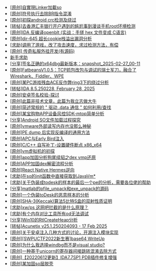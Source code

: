 + [[原创]自實現Linker加載so](https://bbs.kanxue.com/thread-282316.htm)
+ [[原创]符号执行去除BR指令混淆](https://bbs.kanxue.com/thread-280737.htm)
+ [[原创]初探android crc检测及绕过](https://bbs.kanxue.com/thread-285790.htm)
+ [[转帖]去香港汇丰银行开户遇到的尴尬事到漫谈手机root环境检测](https://bbs.kanxue.com/thread-285754.htm)
+ [[原创]IDA 反编译openblt (实战：手搓 hex 文件变成 C语言)](https://bbs.kanxue.com/thread-285731.htm)
+ [[原创]dir-645 超长cookie栈溢出漏洞分析](https://bbs.kanxue.com/thread-263758.htm)
+ [[求助]调用了游戏，改了攻击速度，求过检测方法，有偿](https://bbs.kanxue.com/thread-285781.htm)
+ [[原创] 传奇私服外挂开发(有源码)](https://bbs.kanxue.com/thread-285681.htm)
+ [新手求助](https://bbs.kanxue.com/thread-285763.htm)
+ [[分享]签名正确的x64dbg最新版本：snapshot_2025-02-27_00-11](https://bbs.kanxue.com/thread-285792.htm)
+ [[原创]FatbeansV1.0.5：TCP抓包改包与调试的瑞士军刀，融合了Wireshark、Fiddler、WPE](https://bbs.kanxue.com/thread-284571.htm)
+ [[原创]某PC游戏残血ACE反作弊ring3下的绕过分析](https://bbs.kanxue.com/thread-284667.htm)
+ [[转帖]IDA 8.5.250228, February 28, 2025](https://bbs.kanxue.com/thread-285796.htm)
+ [[原创]安卓签名校验-探讨](https://bbs.kanxue.com/thread-285647.htm)
+ [[原创]此篇非技术文章，此篇为我立志做大牛](https://bbs.kanxue.com/thread-284823.htm)
+ [[原创]简述常规的 " 驱动 .data 通信 " 如何利用/查找](https://bbs.kanxue.com/thread-285348.htm)
+ [[原创]某宝购物APP设备风控SDK-mtop简单分析](https://bbs.kanxue.com/thread-284241.htm)
+ [[分享]Android  SO文件加载过程探究](https://bbs.kanxue.com/thread-285788.htm)
+ [[原创]vmware外部读写内存也没那么神秘](https://bbs.kanxue.com/thread-284956.htm)
+ [[原创]PE dump 后实现反编译的通用方法](https://bbs.kanxue.com/thread-284958.htm)
+ [[原创]APC与Early Bird注入](https://bbs.kanxue.com/thread-285748.htm)
+ [[原创]C/C++ 自写补丁-设置硬件断点 x86_x64](https://bbs.kanxue.com/thread-283839.htm)
+ [[原创]vm虚拟机的初探](https://bbs.kanxue.com/thread-284883.htm)
+ [[原创]app加固分析狗尾续貂之dex vmp还原](https://bbs.kanxue.com/thread-285212.htm)
+ [[原创]APP加固dex解密流程分析](https://bbs.kanxue.com/thread-280609.htm)
+ [[原创]React Native Hermes逆向](https://bbs.kanxue.com/thread-283616.htm)
+ [[求助]在so的init函数中直接获取到JavaVm*](https://bbs.kanxue.com/thread-285767.htm)
+ [[求助]关于伪装成todesk的样本的最后一个pe的分析，需要各位佬的帮助](https://bbs.kanxue.com/thread-285800.htm)
+ [[分享]matlab的pfile_unpack和exe_unpack的源码](https://bbs.kanxue.com/thread-271246.htm)
+ [[原创]一个伪装toDesk的恶意样本的分析](https://bbs.kanxue.com/thread-285799.htm)
+ [[原创]SHA-3(Keccak)算法5比特S盒的双射性质证明](https://bbs.kanxue.com/thread-285798.htm)
+ [[求助]xw/ps 这网吧拦截的是什么原理？](https://bbs.kanxue.com/thread-285797.htm)
+ [[求助]有个内存对比工具所有od无法调试](https://bbs.kanxue.com/thread-285214.htm)
+ [[分享]Win10的RtlCreateHeap分析](https://bbs.kanxue.com/thread-285670.htm)
+ [[转帖]Acunetix v25.1.250204093 - 17 Feb 2025](https://bbs.kanxue.com/thread-285802.htm)
+ [[原创]关于安卓注入几种方式的讨论，开源注入模块实现](https://bbs.kanxue.com/thread-283790.htm)
+ [[原创][SWPUCTF2022新生赛]base64 WriteUp](https://bbs.kanxue.com/thread-285801.htm)
+ [[原创]为什么我选择windbg而不是visual studio?](https://bbs.kanxue.com/thread-285803.htm)
+ [[原创]一种基于unicorn的寄存器间接跳转混淆去除方式](https://bbs.kanxue.com/thread-285764.htm)
+ [[原创]【20220612更新】IDA7.7SP1 PDB插件修复增强](https://bbs.kanxue.com/thread-266189.htm)
+ [[原创]某加固so层脱壳](https://bbs.kanxue.com/thread-285539.htm)
